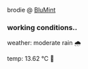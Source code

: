 brodie @ [BluMint](https://www.linkedin.com/company/blumint-io/)

<!--weather_start-->
### working conditions..

weather: moderate rain 🌧️

temp: 13.62 °C 👕

<!--weather_end-->
